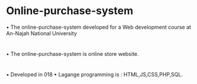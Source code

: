 # Online-purchase-system
• The online-purchase-system developed for a Web development course at An-Najah National University
#
• The online-purchase-system is online store website.
#
• Developed in 018
• Lagange programming is : HTML,JS,CSS,PHP,SQL.
